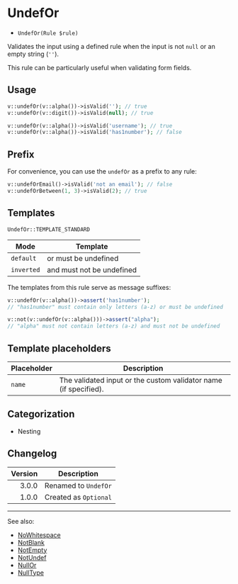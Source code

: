 # UndefOr

- `UndefOr(Rule $rule)`

Validates the input using a defined rule when the input is not `null` or an empty string (`''`).

This rule can be particularly useful when validating form fields.

## Usage

```php
v::undefOr(v::alpha())->isValid(''); // true
v::undefOr(v::digit())->isValid(null); // true

v::undefOr(v::alpha())->isValid('username'); // true
v::undefOr(v::alpha())->isValid('has1number'); // false
```

## Prefix

For convenience, you can use the `undefOr` as a prefix to any rule:

```php
v::undefOrEmail()->isValid('not an email'); // false
v::undefOrBetween(1, 3)->isValid(2); // true
```

## Templates

`UndefOr::TEMPLATE_STANDARD`

| Mode       | Template                  |
|------------|---------------------------|
| `default`  | or must be undefined      |
| `inverted` | and must not be undefined |

The templates from this rule serve as message suffixes:

```php
v::undefOr(v::alpha())->assert('has1number');
// "has1number" must contain only letters (a-z) or must be undefined

v::not(v::undefOr(v::alpha()))->assert("alpha");
// "alpha" must not contain letters (a-z) and must not be undefined
```

## Template placeholders

| Placeholder | Description                                                      |
|-------------|------------------------------------------------------------------|
| `name`      | The validated input or the custom validator name (if specified). |

## Categorization

- Nesting

## Changelog

| Version | Description           |
|--------:|-----------------------|
|   3.0.0 | Renamed to `UndefOr`  |
|   1.0.0 | Created as `Optional` |

***
See also:

- [NoWhitespace](NoWhitespace.md)
- [NotBlank](NotBlank.md)
- [NotEmpty](NotEmpty.md)
- [NotUndef](NotUndef.md)
- [NullOr](NullOr.md)
- [NullType](NullType.md)
